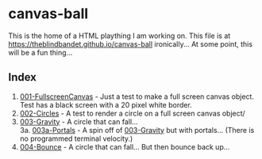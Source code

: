 # canvas-ball
This is the home of a HTML plaything I am working on. This file is at https://theblindbandet.github.io/canvas-ball ironically... At some point, this will be a fun thing...

## Index
1. [001-FullscreenCanvas](https://theblindbandet.github.io/canvas-ball/001-FullscreenCanvas) - Just a test to make a full screen canvas object. Test has a black screen with a 20 pixel white border.
2. [002-Circles](https://theblindbandet.github.io/canvas-ball/002-Circles) - A test to render a circle on a full screen canvas object/
3. [003-Gravity](https://theblindbandet.github.io/canvas-ball/003-Gravity) - A circle that can fall...  
   3a. [003a-Portals](https://theblindbandet.github.io/canvas-ball/003a-Portals) - A spin off of [003-Gravity](https://theblindbandet.github.io/canvas-ball/003-Gravity) but with portals... (There is no programmed terminal velocity.)
4. [004-Bounce](https://theblindbandet.github.io/canvas-ball/004-Bounce) - A circle that can fall... But then bounce back up...  